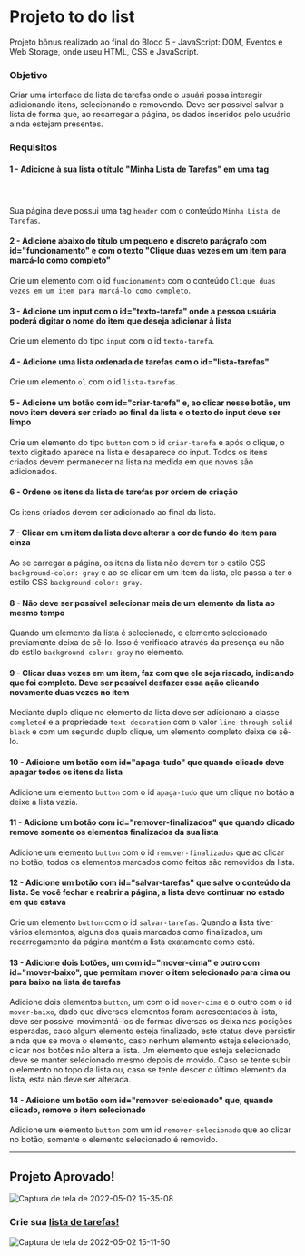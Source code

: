 # Projeto to do list

Projeto bônus realizado ao final do  Bloco 5 - JavaScript: DOM, Eventos e Web Storage, onde useu HTML, CSS e JavaScript.

### Objetivo

Criar uma interface de lista de tarefas onde o usuári possa interagir adicionando itens, selecionando e removendo. Deve ser possível salvar a lista de forma que, ao recarregar a página, os dados inseridos pelo usuário ainda estejam presentes.

### Requisitos 

#### 1 - Adicione à sua lista o título "Minha Lista de Tarefas" em uma tag <header>

Sua página deve possui uma tag `header` com o conteúdo `Minha Lista de Tarefas`.

#### 2 - Adicione abaixo do título um pequeno e discreto parágrafo com id="funcionamento" e com o texto "Clique duas vezes em um item para marcá-lo como completo"

Crie um elemento com o id `funcionamento` com o conteúdo `Clique duas vezes em um item para marcá-lo como completo`.

#### 3 - Adicione um input com o id="texto-tarefa" onde a pessoa usuária poderá digitar o nome do item que deseja adicionar à lista

Crie um elemento do tipo `input` com o id `texto-tarefa`.

#### 4 - Adicione uma lista ordenada de tarefas com o id="lista-tarefas"

Crie um elemento `ol` com o id `lista-tarefas`.

#### 5 - Adicione um botão com id="criar-tarefa" e, ao clicar nesse botão, um novo item deverá ser criado ao final da lista e o texto do input deve ser limpo

Crie um elemento do tipo `button` com o id `criar-tarefa` e após o clique, o texto digitado aparece na lista e desaparece do input. Todos os itens criados devem permanecer na lista na medida em que novos são adicionados.

#### 6 - Ordene os itens da lista de tarefas por ordem de criação

Os itens criados devem ser adicionado ao final da lista.

#### 7 - Clicar em um item da lista deve alterar a cor de fundo do item para cinza

Ao se carregar a página, os itens da lista não devem ter o estilo CSS `background-color: gray` e ao se clicar em um item da lista, ele passa a ter o estilo CSS `background-color: gray`.

#### 8 - Não deve ser possível selecionar mais de um elemento da lista ao mesmo tempo

Quando um elemento da lista é selecionado, o elemento selecionado previamente deixa de sê-lo. Isso é verificado através da presença ou não do estilo `background-color: gray` no elemento.

#### 9 - Clicar duas vezes em um item, faz com que ele seja riscado, indicando que foi completo. Deve ser possível desfazer essa ação clicando novamente duas vezes no item

Mediante duplo clique no elemento da lista deve ser adicionaro a classe `completed` e a propriedade `text-decoration` com o valor `line-through solid black` e com um segundo duplo clique, um elemento completo deixa de sê-lo.

#### 10 - Adicione um botão com id="apaga-tudo" que quando clicado deve apagar todos os itens da lista

Adicione um elemento `button` com o id `apaga-tudo` que um clique no botão a deixe a lista vazia.

#### 11 - Adicione um botão com id="remover-finalizados" que quando clicado remove **somente** os elementos finalizados da sua lista

 Adicione um elemento `button` com o id `remover-finalizados` que ao clicar no botão, todos os elementos marcados como feitos são removidos da lista.

#### 12 - Adicione um botão com id="salvar-tarefas" que salve o conteúdo da lista. Se você fechar e reabrir a página, a lista deve continuar no estado em que estava
  
Crie um elemento `button` com o id `salvar-tarefas`. Quando a lista tiver vários elementos, alguns dos quais marcados como finalizados, um recarregamento da página mantém a lista exatamente como está.

#### 13 - Adicione dois botões, um com id="mover-cima" e outro com id="mover-baixo", que permitam mover o item selecionado para cima ou para baixo na lista de tarefas

Adicione dois elementos `button`, um com o id `mover-cima` e o outro com o id `mover-baixo`, dado que diversos elementos foram acrescentados à lista, deve ser possível movimentá-los de formas diversas os deixa nas posições esperadas, caso algum elemento esteja finalizado, este status deve persistir ainda que se mova o elemento, caso nenhum elemento esteja selecionado, clicar nos botões não altera a lista. Um elemento que esteja selecionado deve se manter selecionado mesmo depois de movido. Caso se tente subir o elemento no topo da lista ou, caso se tente descer o último elemento da lista, esta não deve ser alterada.

#### 14 - Adicione um botão com id="remover-selecionado" que, quando clicado, remove o item selecionado

Adicione um elemento `button` com um id `remover-selecionado` que ao clicar no botão, somente o elemento selecionado é removido.

---
  
 ## Projeto Aprovado!
 
 ![Captura de tela de 2022-05-02 15-35-08](https://user-images.githubusercontent.com/98956659/166252861-bd4ccb2c-6d60-4916-84cb-385f887fac48.png)
  
  ### Crie sua [lista de tarefas!](https://larissaperinoto.github.io/project-to-do-list/)
  ![Captura de tela de 2022-05-02 15-11-50](https://user-images.githubusercontent.com/98956659/166252989-330f0d75-bd5a-4013-b766-2ea859250ff4.png)
  

